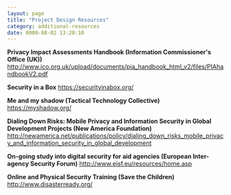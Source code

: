```yaml
---
layout: page
title: "Project Design Resources"
category: additional-resources
date: 0000-08-02 13:20:10
---
```

**Privacy Impact Assessments Handbook (Information Commissioner's Office (UK))** http://www.ico.org.uk/upload/documents/pia_handbook_html_v2/files/PIAhandbookV2.pdf

**Security in a Box**
https://securityinabox.org/

**Me and my shadow (Tactical Technology Collective)**
https://myshadow.org/

**Dialing Down Risks: Mobile Privacy and Information Security in Global Development Projects (New America Foundation)**
http://newamerica.net/publications/policy/dialing_down_risks_mobile_privacy_and_information_security_in_global_development

**On-going study into digital security for aid agencies (European Inter-agency Security Forum)**
http://www.eisf.eu/resources/home.asp

**Online and Physical Security Training (Save the Children)**
http://www.disasterready.org/
